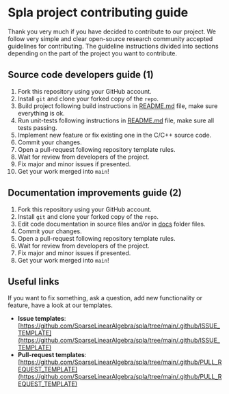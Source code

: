# Spla project contributing guide

Thank you very much if you have decided to contribute to our project. We follow very simple and clear open-source
research community accepted guidelines for contributing. The guideline instructions divided into sections depending on
the part of the project you want to contribute.

## Source code developers guide (1)

1. Fork this repository using your GitHub account.
2. Install `git` and clone your forked copy of the `repo`.
3. Build project following build instructions in [README.md](./README.md) file, make sure everything is ok.
4. Run unit-tests following instructions in [README.md](./README.md) file, make sure all tests passing.
5. Implement new feature or fix existing one in the C/C++ source code.
6. Commit your changes.
7. Open a pull-request following repository template rules.
8. Wait for review from developers of the project.
9. Fix major and minor issues if presented.
10. Get your work merged into `main`!

## Documentation improvements guide (2)

1. Fork this repository using your GitHub account.
2. Install `git` and clone your forked copy of the `repo`.
3. Edit code documentation in source files and/or in [docs](./docs) folder files.
4. Commit your changes.
5. Open a pull-request following repository template rules.
6. Wait for review from developers of the project.
7. Fix major and minor issues if presented.
8. Get your work merged into `main`!

## Useful links

If you want to fix something, ask a question, add new functionality or feature, have a look at our templates.

- **Issue templates**:
  [https://github.com/SparseLinearAlgebra/spla/tree/main/.github/ISSUE_TEMPLATE](https://github.com/SparseLinearAlgebra/spla/tree/main/.github/ISSUE_TEMPLATE)
- **Pull-request templates**:
  [https://github.com/SparseLinearAlgebra/spla/tree/main/.github/PULL_REQUEST_TEMPLATE](https://github.com/SparseLinearAlgebra/spla/tree/main/.github/PULL_REQUEST_TEMPLATE)

